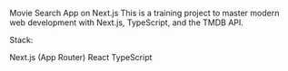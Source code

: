 Movie Search App on Next.js
This is a training project to master modern web development with Next.js, TypeScript, and the TMDB API.


Stack:

Next.js (App Router)
React
TypeScript